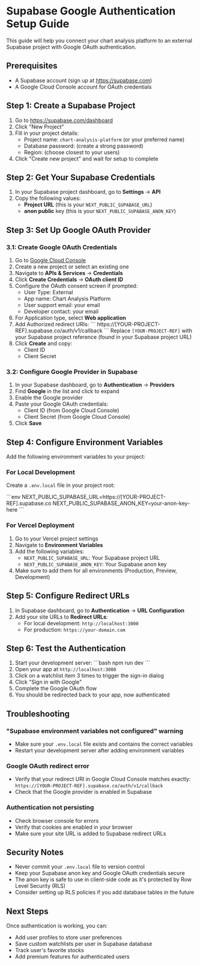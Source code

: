 # Supabase Google Authentication Setup Guide

This guide will help you connect your chart analysis platform to an external Supabase project with Google OAuth authentication.

## Prerequisites

- A Supabase account (sign up at https://supabase.com)
- A Google Cloud Console account for OAuth credentials

## Step 1: Create a Supabase Project

1. Go to https://supabase.com/dashboard
2. Click "New Project"
3. Fill in your project details:
   - Project name: `chart-analysis-platform` (or your preferred name)
   - Database password: (create a strong password)
   - Region: (choose closest to your users)
4. Click "Create new project" and wait for setup to complete

## Step 2: Get Your Supabase Credentials

1. In your Supabase project dashboard, go to **Settings** → **API**
2. Copy the following values:
   - **Project URL** (this is your `NEXT_PUBLIC_SUPABASE_URL`)
   - **anon public** key (this is your `NEXT_PUBLIC_SUPABASE_ANON_KEY`)

## Step 3: Set Up Google OAuth Provider

### 3.1: Create Google OAuth Credentials

1. Go to [Google Cloud Console](https://console.cloud.google.com/)
2. Create a new project or select an existing one
3. Navigate to **APIs & Services** → **Credentials**
4. Click **Create Credentials** → **OAuth client ID**
5. Configure the OAuth consent screen if prompted:
   - User Type: External
   - App name: Chart Analysis Platform
   - User support email: your email
   - Developer contact: your email
6. For Application type, select **Web application**
7. Add Authorized redirect URIs:
   \`\`\`
   https://[YOUR-PROJECT-REF].supabase.co/auth/v1/callback
   \`\`\`
   Replace `[YOUR-PROJECT-REF]` with your Supabase project reference (found in your Supabase project URL)
8. Click **Create** and copy:
   - Client ID
   - Client Secret

### 3.2: Configure Google Provider in Supabase

1. In your Supabase dashboard, go to **Authentication** → **Providers**
2. Find **Google** in the list and click to expand
3. Enable the Google provider
4. Paste your Google OAuth credentials:
   - Client ID (from Google Cloud Console)
   - Client Secret (from Google Cloud Console)
5. Click **Save**

## Step 4: Configure Environment Variables

Add the following environment variables to your project:

### For Local Development

Create a `.env.local` file in your project root:

\`\`\`env
NEXT_PUBLIC_SUPABASE_URL=https://[YOUR-PROJECT-REF].supabase.co
NEXT_PUBLIC_SUPABASE_ANON_KEY=your-anon-key-here
\`\`\`

### For Vercel Deployment

1. Go to your Vercel project settings
2. Navigate to **Environment Variables**
3. Add the following variables:
   - `NEXT_PUBLIC_SUPABASE_URL`: Your Supabase project URL
   - `NEXT_PUBLIC_SUPABASE_ANON_KEY`: Your Supabase anon key
4. Make sure to add them for all environments (Production, Preview, Development)

## Step 5: Configure Redirect URLs

1. In Supabase dashboard, go to **Authentication** → **URL Configuration**
2. Add your site URLs to **Redirect URLs**:
   - For local development: `http://localhost:3000`
   - For production: `https://your-domain.com`

## Step 6: Test the Authentication

1. Start your development server:
   \`\`\`bash
   npm run dev
   \`\`\`
2. Open your app at `http://localhost:3000`
3. Click on a watchlist item 3 times to trigger the sign-in dialog
4. Click "Sign in with Google"
5. Complete the Google OAuth flow
6. You should be redirected back to your app, now authenticated

## Troubleshooting

### "Supabase environment variables not configured" warning

- Make sure your `.env.local` file exists and contains the correct variables
- Restart your development server after adding environment variables

### Google OAuth redirect error

- Verify that your redirect URI in Google Cloud Console matches exactly:
  `https://[YOUR-PROJECT-REF].supabase.co/auth/v1/callback`
- Check that the Google provider is enabled in Supabase

### Authentication not persisting

- Check browser console for errors
- Verify that cookies are enabled in your browser
- Make sure your site URL is added to Supabase redirect URLs

## Security Notes

- Never commit your `.env.local` file to version control
- Keep your Supabase anon key and Google OAuth credentials secure
- The anon key is safe to use in client-side code as it's protected by Row Level Security (RLS)
- Consider setting up RLS policies if you add database tables in the future

## Next Steps

Once authentication is working, you can:
- Add user profiles to store user preferences
- Save custom watchlists per user in Supabase database
- Track user's favorite stocks
- Add premium features for authenticated users
